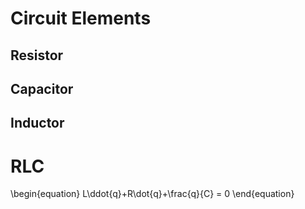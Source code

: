 # Circuit Elements

## Resistor

## Capacitor

## Inductor

# RLC

\begin{equation}
L\ddot{q}+R\dot{q}+\frac{q}{C} = 0
\end{equation}